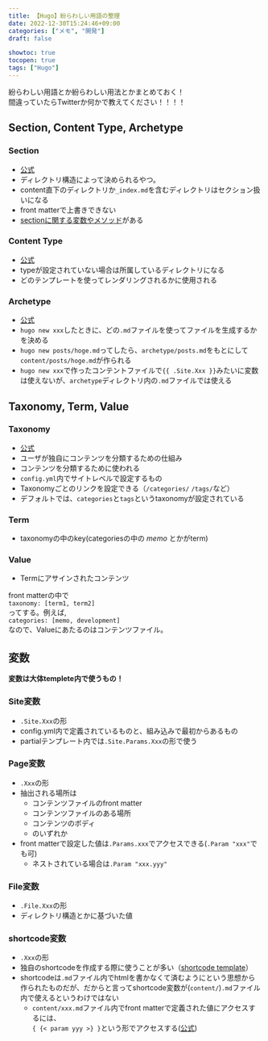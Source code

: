 ```yaml
---
title: 【Hugo】紛らわしい用語の整理
date: 2022-12-30T15:24:46+09:00
categories: ["メモ", "開発"]
draft: false 

showtoc: true
tocopen: true
tags: ["Hugo"]
---
```


紛らわしい用語とか紛らわしい用法とかまとめておく！  
間違っていたらTwitterか何かで教えてください！！！！
## Section, Content Type, Archetype
### Section
- [公式](https://gohugo.io/content-management/sections/)
- ディレクトリ構造によって決められるやつ。  
- content直下のディレクトリか`_index.md`を含むディレクトリはセクション扱いになる
- front matterで上書きできない
- [sectionに関する変数やメソッド](https://gohugo.io/variables/page/#section-variables-and-methods)がある

### Content Type
- [公式](https://gohugo.io/content-management/types/)
- typeが設定されていない場合は所属しているディレクトリになる
- どのテンプレートを使ってレンダリングされるかに使用される

### Archetype
- [公式](https://gohugo.io/content-management/archetypes/)
- `hugo new xxx`したときに、どの`.md`ファイルを使ってファイルを生成するかを決める
- `hugo new posts/hoge.md`ってしたら、`archetype/posts.md`をもとにして`content/posts/hoge.md`が作られる
- `hugo new xxx`で作ったコンテントファイルで`{{ .Site.Xxx }}`みたいに変数は使えないが、`archetype`ディレクトリ内の`.md`ファイルでは使える

## Taxonomy, Term, Value
### Taxonomy
- [公式]()
- ユーザが独自にコンテンツを分類するための仕組み
- コンテンツを分類するために使われる
- `config.yml`内でサイトレベルで設定するもの
- Taxonomyごとのリンクを設定できる（`/categories/` `/tags/`など）
- デフォルトでは、`categories`と`tags`というtaxonomyが設定されている

### Term
- taxonomyの中のkey(categoriesの中の *memo* とかがterm)

### Value
- Termにアサインされたコンテンツ  
  
front matterの中で  
`taxonomy: [term1, term2]`  
ってする。例えば,  
`categories: [memo, development]`  
なので、Valueにあたるのはコンテンツファイル。

## 変数
**変数は大体templete内で使うもの！**
### Site変数
- `.Site.Xxx`の形
- config.yml内で定義されているものと、組み込みで最初からあるもの
- partialテンプレート内では`.Site.Params.Xxx`の形で使う

### Page変数
- `.Xxx`の形
- 抽出される場所は
  - コンテンツファイルのfront matter
  - コンテンツファイルのある場所
  - コンテンツのボディ
  - のいずれか
- front matterで設定した値は`.Params.xxx`でアクセスできる(`.Param "xxx"`でも可)
    - ネストされている場合は`.Param "xxx.yyy"`

### File変数
- `.File.Xxx`の形
- ディレクトリ構造とかに基づいた値

### shortcode変数
- `.Xxx`の形
- 独自のshortcodeを作成する際に使うことが多い（[shortcode template](https://gohugo.io/templates/shortcode-templates/)）
- shortcodeは`.md`ファイル内でhtmlを書かなくて済むようにという思想から作られたものだが、だからと言ってshortcode変数が(`content/`)`.md`ファイル内で使えるというわけではない
  - `content/xxx.md`ファイル内でfront matterで定義された値にアクセスするには、  
  `{ {< param yyy >} }`という形でアクセスする([公式](https://gohugo.io/content-management/shortcodes/#param))